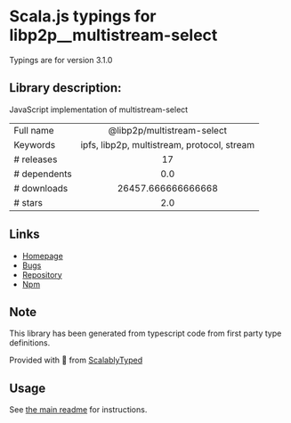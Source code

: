 
# Scala.js typings for libp2p__multistream-select

Typings are for version 3.1.0

## Library description:
JavaScript implementation of multistream-select

|                    |                 |
| ------------------ | :-------------: |
| Full name          | @libp2p/multistream-select |
| Keywords           | ipfs, libp2p, multistream, protocol, stream |
| # releases         | 17 |
| # dependents       | 0.0 |
| # downloads        | 26457.666666666668 |
| # stars            | 2.0 |

## Links
- [Homepage](https://github.com/libp2p/js-libp2p-multistream-select#readme)
- [Bugs](https://github.com/libp2p/js-libp2p-multistream-select/issues)
- [Repository](https://github.com/libp2p/js-libp2p-multistream-select)
- [Npm](https://www.npmjs.com/package/%40libp2p%2Fmultistream-select)
    


## Note
This library has been generated from typescript code from first party type definitions.

Provided with :purple_heart: from [ScalablyTyped](https://github.com/oyvindberg/ScalablyTyped)

## Usage
See [the main readme](../../readme.md) for instructions.


